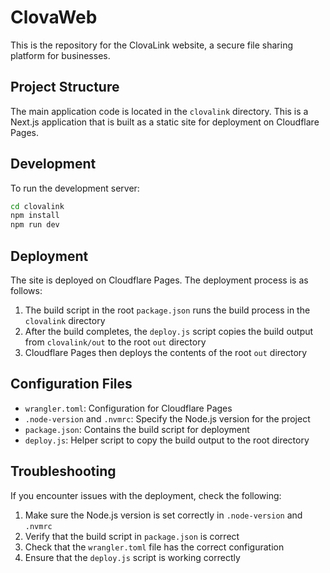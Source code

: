 # ClovaWeb

This is the repository for the ClovaLink website, a secure file sharing platform for businesses.

## Project Structure

The main application code is located in the `clovalink` directory. This is a Next.js application that is built as a static site for deployment on Cloudflare Pages.

## Development

To run the development server:

```bash
cd clovalink
npm install
npm run dev
```

## Deployment

The site is deployed on Cloudflare Pages. The deployment process is as follows:

1. The build script in the root `package.json` runs the build process in the `clovalink` directory
2. After the build completes, the `deploy.js` script copies the build output from `clovalink/out` to the root `out` directory
3. Cloudflare Pages then deploys the contents of the root `out` directory

## Configuration Files

- `wrangler.toml`: Configuration for Cloudflare Pages
- `.node-version` and `.nvmrc`: Specify the Node.js version for the project
- `package.json`: Contains the build script for deployment
- `deploy.js`: Helper script to copy the build output to the root directory

## Troubleshooting

If you encounter issues with the deployment, check the following:

1. Make sure the Node.js version is set correctly in `.node-version` and `.nvmrc`
2. Verify that the build script in `package.json` is correct
3. Check that the `wrangler.toml` file has the correct configuration
4. Ensure that the `deploy.js` script is working correctly 